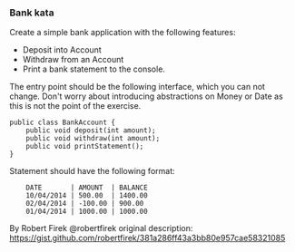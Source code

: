 ### Bank kata

Create a simple bank application with the following features:

- Deposit into Account
- Withdraw from an Account
- Print a bank statement to the console.

The entry point should be the following interface, which you can not change. Don't worry about introducing abstractions on Money or Date as this is not the point of the exercise.

```
public class BankAccount {
	public void deposit(int amount);
	public void withdraw(int amount);
	public void printStatement();
}
```

Statement should have the following format:

```
	DATE       | AMOUNT  | BALANCE
	10/04/2014 | 500.00  | 1400.00
	02/04/2014 | -100.00 | 900.00
	01/04/2014 | 1000.00 | 1000.00
```


By Robert Firek @robertfirek original description: https://gist.github.com/robertfirek/381a286ff43a3bb80e957cae58321085
